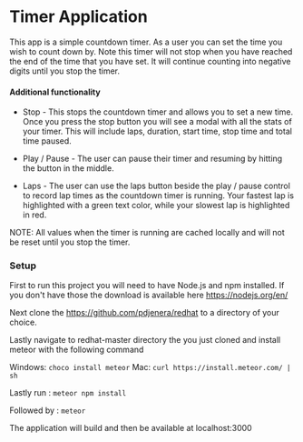 # Timer Application
This app is a simple countdown timer. As a user you can set the time you wish to count down by. Note this timer will not stop when you have reached the end of the time that you have set. It will continue counting into negative digits until you stop the timer.

#### Additional functionality

* Stop - This stops the countdown timer and allows you to set a new time. Once you press the stop button you will see a modal with all the stats of your timer. This will include laps, duration, start time, stop time and total time paused.

* Play / Pause - The user can pause their timer and resuming by hitting the button in the middle.

* Laps - The user can use the laps button beside the play / pause control to record lap times as the countdown timer is running. Your fastest lap is highlighted with a green text color, while your slowest lap is highlighted in red.

NOTE: All values when the timer is running are cached locally and will not be reset until you stop the timer.

### Setup

First to run this project you will need to have Node.js and npm installed. If you don't have those the download is available here https://nodejs.org/en/

Next clone the https://github.com/pdjenera/redhat to a directory of your choice.

Lastly navigate to redhat-master directory the you just cloned and install meteor with the following command

Windows: ```choco install meteor```
Mac: ```curl https://install.meteor.com/ | sh```

Lastly run : ```meteor npm install```

Followed by : ```meteor```

The application will build and then be available at localhost:3000
